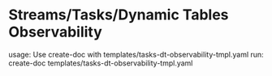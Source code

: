 # Streams/Tasks/Dynamic Tables Observability

usage: Use create-doc with templates/tasks-dt-observability-tmpl.yaml
run: create-doc templates/tasks-dt-observability-tmpl.yaml
